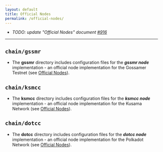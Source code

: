 ```yaml
---
layout: default
title: Official Nodes
permalink: /official-nodes/
---
```


- _TODO: update "Official Nodes" document [#916](https://github.com/ChainSafe/gossamer/issues/916)_

---

## `chain/gssmr`

- The **gssmr** directory includes configuration files for the ***gssmr node*** implementation - an official node implementation for the Gossamer Testnet (see [Official Nodes](../host-architecture#official-nodes)).

## `chain/ksmcc`

- The **ksmcc** directory includes configuration files for the ***ksmcc node*** implementation - an official node implementation for the Kusama Network (see [Official Nodes](../host-architecture#official-nodes)).

## `chain/dotcc`

- The **dotcc** directory includes configuration files for the ***dotcc node*** implementation - an official node implementation for the Polkadot Network (see [Official Nodes](../host-architecture#official-nodes)).
